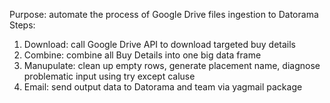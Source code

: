 Purpose: automate the process of Google Drive files ingestion to Datorama
Steps:
1. Download: call Google Drive API to download targeted buy details
2. Combine: combine all Buy Details into one big data frame
3. Manupulate: clean up empty rows, generate placement name, diagnose problematic input using try except caluse
4. Email: send output data to Datorama and team via yagmail package

